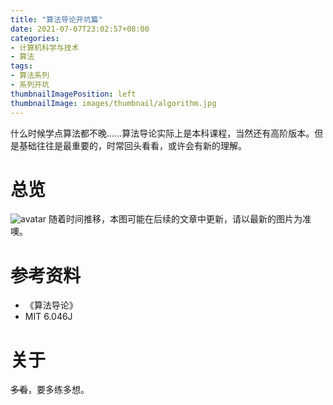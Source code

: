 ```yaml
---
title: "算法导论开坑篇"
date: 2021-07-07T23:02:57+08:00
categories:
- 计算机科学与技术
- 算法
tags:
- 算法系列
- 系列开坑
thumbnailImagePosition: left
thumbnailImage: images/thumbnail/algorithm.jpg
---
```

什么时候学点算法都不晚......算法导论实际上是本科课程，当然还有高阶版本。但是基础往往是最重要的，时常回头看看，或许会有新的理解。
<!--more-->
# 总览
![avatar](/images/postImage/algo6046.svg)
随着时间推移，本图可能在后续的文章中更新，请以最新的图片为准噢。
# 参考资料
- 《算法导论》
- MIT 6.046J
# 关于
~~多看~~，要多练多想。